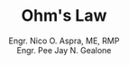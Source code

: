 ---
title: "Ohm's Law"
authornum: 2
author: Engr. Nico O. Aspra, ME, RMP  <br> Engr. Pee Jay N. Gealone
prevcontenturl: ../22.3-voltage-electromotive-force
nextcontenturl: ../22.4-ohms-law
---